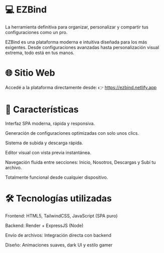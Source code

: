 # 💻 EZBind
La herramienta definitiva para organizar, personalizar y compartir tus configuraciones como un pro.

EZBind es una plataforma moderna e intuitiva diseñada para los más exigentes.
Desde configuraciones avanzadas hasta personalización visual extrema, todo está en tus manos.

# 🌐 Sitio Web
Accedé a la plataforma directamente desde:
👉 https://ezbind.netlify.app

# 🚀 Características
Interfaz SPA moderna, rápida y responsiva.

Generación de configuraciones optimizadas con solo unos clics.

Sistema de subida y descarga rápida.

Editor visual con vista previa instantánea.

Navegación fluida entre secciones: Inicio, Nosotros, Descargas y Subí tu archivo.

Totalmente funcional desde cualquier dispositivo.

# 🛠️ Tecnologías utilizadas
Frontend: HTML5, TailwindCSS, JavaScript (SPA puro)

Backend: Render + ExpressJS (Node)

Envío de archivos: Integración directa con backend

Diseño: Animaciones suaves, dark UI y estilo gamer
